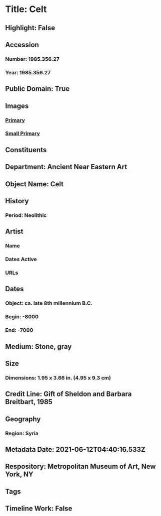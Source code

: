 # Title: Celt
## Highlight: False
## Accession
### Number: 1985.356.27
### Year: 1985.356.27
## Public Domain: True
## Images
### [Primary](https://images.metmuseum.org/CRDImages/an/original/vs1985_356_27.jpg)
### [Small Primary](https://images.metmuseum.org/CRDImages/an/web-large/vs1985_356_27.jpg)
## Constituents
## Department: Ancient Near Eastern Art
## Object Name: Celt
## History
### Period: Neolithic
## Artist
### Name
### Dates Active
### URLs
## Dates
### Object: ca. late 8th millennium B.C.
### Begin: -8000
### End: -7000
## Medium: Stone, gray
## Size
### Dimensions: 1.95 x 3.66 in. (4.95 x 9.3 cm)
## Credit Line: Gift of Sheldon and Barbara Breitbart, 1985
## Geography
### Region: Syria
## Metadata Date: 2021-06-12T04:40:16.533Z
## Respository: Metropolitan Museum of Art, New York, NY
## Tags
## Timeline Work: False